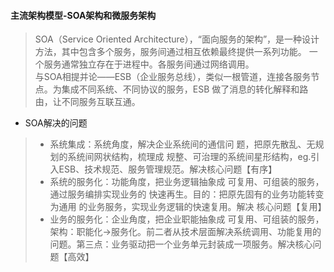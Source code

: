 #### 主流架构模型-SOA架构和微服务架构
>SOA（Service Oriented Architecture），“面向服务的架构”，是一种设计方法，其中包含多个服务，服务间通过相互依赖最终提供一系列功能。  一个服务通常独立存在于进程中。各服务间通过网络调用。  
与SOA相提并论——ESB（企业服务总线），类似一根管道，连接各服务节点。为集成不同系统、不同协议的服务，ESB 做了消息的转化解释和路由，让不同服务互联互通。

- SOA解决的问题
>- 系统集成：系统角度，解决企业系统间的通信问
题，把原先散乱、无规划的系统间网状结构，梳理成
规整、可治理的系统间星形结构，eg.引入ESB、技术规范、服务管理规范。解决核心问题【有序】
>- 系统的服务化：功能角度，把业务逻辑抽象成
可复用、可组装的服务，通过服务编排实现业务的
快速再生。目的：把原先固有的业务功能转变为通用
的业务服务，实现业务逻辑的快速复用。解决
核心问题【复用】
>- 业务的服务化：企业角度，把企业职能抽象成
可复用、可组装的服务，架构：职能化->服务化。前二者从技术层面解决系统调用、功能复用的问题。第三点：业务驱动把一个业务单元封装成一项服务。解决核心问题【高效】